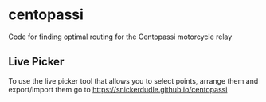 # centopassi
Code for finding optimal routing for the Centopassi motorcycle relay

## Live Picker
To use the live picker tool that allows you to select points, arrange them and export/import them go to https://snickerdudle.github.io/centopassi
